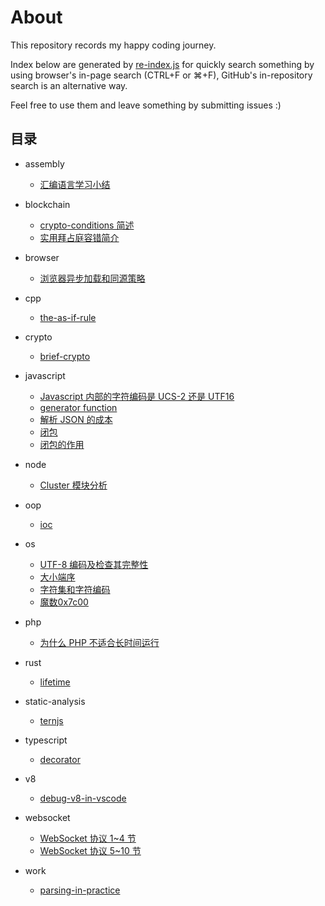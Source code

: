 # About

This repository records my happy coding journey.

Index below are generated by [re-index.js](re-index.js) for quickly search something by using browser's in-page search (CTRL+F or ⌘+F), GitHub's in-repository search is an alternative way.

Feel free to use them and leave something by submitting issues :)

## 目录

<!-- index begin -->
* assembly
    * [汇编语言学习小结](%2Fposts%2Fassembly%2F%E6%B1%87%E7%BC%96%E8%AF%AD%E8%A8%80%E5%AD%A6%E4%B9%A0%E5%B0%8F%E7%BB%93.md)

* blockchain
    * [crypto-conditions 简述](%2Fposts%2Fblockchain%2Fcrypto-conditions%20%E7%AE%80%E8%BF%B0.md)
    * [实用拜占庭容错简介](%2Fposts%2Fblockchain%2F%E5%AE%9E%E7%94%A8%E6%8B%9C%E5%8D%A0%E5%BA%AD%E5%AE%B9%E9%94%99%E7%AE%80%E4%BB%8B.md)

* browser
    * [浏览器异步加载和同源策略](%2Fposts%2Fbrowser%2F%E6%B5%8F%E8%A7%88%E5%99%A8%E5%BC%82%E6%AD%A5%E5%8A%A0%E8%BD%BD%E5%92%8C%E5%90%8C%E6%BA%90%E7%AD%96%E7%95%A5.md)

* cpp
    * [the-as-if-rule](%2Fposts%2Fcpp%2Fthe-as-if-rule.md)

* crypto
    * [brief-crypto](%2Fposts%2Fcrypto%2Fbrief-crypto.md)

* javascript
    * [Javascript 内部的字符编码是 UCS-2 还是 UTF16](%2Fposts%2Fjavascript%2FJavascript%20%E5%86%85%E9%83%A8%E7%9A%84%E5%AD%97%E7%AC%A6%E7%BC%96%E7%A0%81%E6%98%AF%20UCS-2%20%E8%BF%98%E6%98%AF%20UTF16.md)
    * [generator function](%2Fposts%2Fjavascript%2Fgenerator%20function.md)
    * [解析 JSON 的成本](%2Fposts%2Fjavascript%2F%E8%A7%A3%E6%9E%90%20JSON%20%E7%9A%84%E6%88%90%E6%9C%AC.md)
    * [闭包](%2Fposts%2Fjavascript%2F%E9%97%AD%E5%8C%85.md)
    * [闭包的作用](%2Fposts%2Fjavascript%2F%E9%97%AD%E5%8C%85%E7%9A%84%E4%BD%9C%E7%94%A8.md)

* node
    * [Cluster 模块分析](%2Fposts%2Fnode%2FCluster%20%E6%A8%A1%E5%9D%97%E5%88%86%E6%9E%90.md)

* oop
    * [ioc](%2Fposts%2Foop%2Fioc.md)

* os
    * [UTF-8 编码及检查其完整性](%2Fposts%2Fos%2FUTF-8%20%E7%BC%96%E7%A0%81%E5%8F%8A%E6%A3%80%E6%9F%A5%E5%85%B6%E5%AE%8C%E6%95%B4%E6%80%A7.md)
    * [大小端序](%2Fposts%2Fos%2F%E5%A4%A7%E5%B0%8F%E7%AB%AF%E5%BA%8F.md)
    * [字符集和字符编码](%2Fposts%2Fos%2F%E5%AD%97%E7%AC%A6%E9%9B%86%E5%92%8C%E5%AD%97%E7%AC%A6%E7%BC%96%E7%A0%81.md)
    * [魔数0x7c00](%2Fposts%2Fos%2F%E9%AD%94%E6%95%B00x7c00.md)

* php
    * [为什么 PHP 不适合长时间运行](%2Fposts%2Fphp%2F%E4%B8%BA%E4%BB%80%E4%B9%88%20PHP%20%E4%B8%8D%E9%80%82%E5%90%88%E9%95%BF%E6%97%B6%E9%97%B4%E8%BF%90%E8%A1%8C.md)

* rust
    * [lifetime](%2Fposts%2Frust%2Flifetime.md)

* static-analysis
    * [ternjs](%2Fposts%2Fstatic-analysis%2Fternjs.md)

* typescript
    * [decorator](%2Fposts%2Ftypescript%2Fdecorator.md)

* v8
    * [debug-v8-in-vscode](%2Fposts%2Fv8%2Fdebug-v8-in-vscode.md)

* websocket
    * [WebSocket 协议 1~4 节](%2Fposts%2Fwebsocket%2FWebSocket%20%E5%8D%8F%E8%AE%AE%201~4%20%E8%8A%82.md)
    * [WebSocket 协议 5~10 节](%2Fposts%2Fwebsocket%2FWebSocket%20%E5%8D%8F%E8%AE%AE%205~10%20%E8%8A%82.md)

* work
    * [parsing-in-practice](%2Fposts%2Fwork%2Fparsing-in-practice.md)
<!-- index end -->
